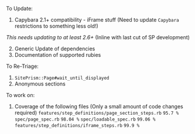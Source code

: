To Update:
1) Capybara 2.1+ compatibility - iFrame stuff (Need to update `Capybara` restrictions to something less old!)

_This needs updating to at least 2.6+_ (Inline with last cut of SP development)

2) Generic Update of dependencies
3) Documentation of supported rubies

To Re-Triage:
1) `SitePrism::Page#wait_until_displayed`
2) Anonymous sections

To work on:
1) Coverage of the following files (Only a small amount of code changes required)
`features/step_definitions/page_section_steps.rb` `95.7 %`
`spec/page_spec.rb`	`98.04 %`
`spec/loadable_spec.rb`	`99.06 %`
`features/step_definitions/iframe_steps.rb`	`99.9 %`
